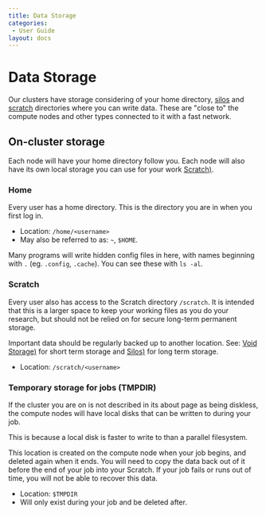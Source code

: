 ```yaml
---
title: Data Storage
categories:
 - User Guide
layout: docs
---
```


# Data Storage

Our clusters have storage considering of your home directory, [silos](silos.md) and [scratch](scratch.md) directories where you can write data. These are "close to" the compute nodes and other types connected to it with a fast network.

## On-cluster storage

Each node will have your home directory follow you. Each node will also have its own local storage you can use for your work [Scratch)](scratch.md).

### Home

Every user has a home directory. This is the directory you are in when you first log in.

- Location: `/home/<username>`
- May also be referred to as: `~`, `$HOME`.

Many programs will write hidden config files in here, with names beginning with `.` (eg. `.config`,
`.cache`). You can see these with `ls -al`.

### Scratch

Every user also has access to the Scratch directory `/scratch`. It is intended that this is a larger space to keep your working files as you do your research, but should not be relied on for secure long-term permanent storage.

Important data should be regularly backed up to another location. See: [Void Storage)](Void.md) for short term storage and [Silos)](Silos.md) for long term storage.

- Location: `/scratch/<username>`
<!-- - Also at: `/home/<username>/scratch` (a shortcut or symbolic link to the first location). -->

### Temporary storage for jobs (TMPDIR)

If the cluster you are on is not described in its about page as being diskless, the compute nodes
will have local disks that can be written to during your job. 

This is because a local disk is faster to write to than a parallel filesystem. 

This location is created on the compute node when your job begins, and deleted again when it ends.
You will need to copy the data back out of it before the end of your job into your Scratch. If your
job fails or runs out of time, you will not be able to recover this data.

- Location: `$TMPDIR`
- Will only exist during your job and be deleted after.

<!--
## Cluster File System (CFS)

The ARC Cluster File System (CFS) is ARC's centralised storage system that will be available from
multiple ARC systems.

It is the backed-up location for data which you wish to keep.

The CFS is available read-write on the login nodes but read-only on the compute nodes. This means
that your jobs can read from it, but not write to it, and it is intended that you copy data onto
it after deciding which outputs from your jobs are important to keep.

Initially rolled out on Kathleen, you will later be able to access it from Myriad too and see
the same files from both clusters.

- Location: `/acfs/users/<username>`
- Also at: `/home/<username>/CFS` (a shortcut or symbolic link to the first location).
- Backed up daily.
-->